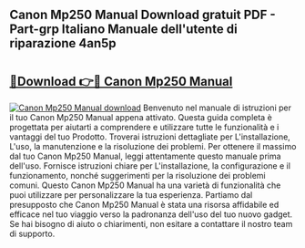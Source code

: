 ## Canon Mp250 Manual Download gratuit PDF - Part-grp Italiano Manuale dell'utente di riparazione 4an5p

# <h2><a href="http://dfa7t0u.blite.top/?on=Canon+Mp250+Manual">🔗Download 👉🔴 Canon Mp250 Manual</a></h2>

[![Canon Mp250 Manual download](https://i.imgur.com/lujVjoI.png)](http://dfa7t0u.blite.top/?on=Canon+Mp250+Manual)
Benvenuto nel manuale di istruzioni per il tuo Canon Mp250 Manual appena attivato. Questa guida completa è progettata per aiutarti a comprendere e utilizzare tutte le funzionalità e i vantaggi del tuo Prodotto. Troverai istruzioni dettagliate per L'installazione, L'uso, la manutenzione e la risoluzione dei problemi. Per ottenere il massimo dal tuo Canon Mp250 Manual, leggi attentamente questo manuale prima dell'uso. Fornisce istruzioni chiare per L'installazione, la configurazione e il funzionamento, nonché suggerimenti per la risoluzione dei problemi comuni. Questo Canon Mp250 Manual ha una varietà di funzionalità che puoi utilizzare per personalizzare la tua esperienza. Partiamo dal presupposto che Canon Mp250 Manual è stata una risorsa affidabile ed efficace nel tuo viaggio verso la padronanza dell'uso del tuo nuovo gadget. Se hai bisogno di aiuto o chiarimenti, non esitare a contattare il nostro team di supporto.

